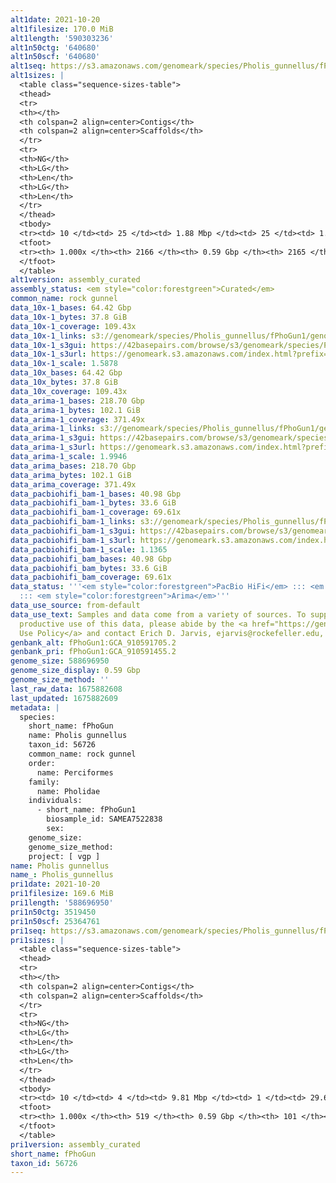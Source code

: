 ```yaml
---
alt1date: 2021-10-20
alt1filesize: 170.0 MiB
alt1length: '590303236'
alt1n50ctg: '640680'
alt1n50scf: '640680'
alt1seq: https://s3.amazonaws.com/genomeark/species/Pholis_gunnellus/fPhoGun1/assembly_curated/fPhoGun1.alt.cur.20211020.fasta.gz
alt1sizes: |
  <table class="sequence-sizes-table">
  <thead>
  <tr>
  <th></th>
  <th colspan=2 align=center>Contigs</th>
  <th colspan=2 align=center>Scaffolds</th>
  </tr>
  <tr>
  <th>NG</th>
  <th>LG</th>
  <th>Len</th>
  <th>LG</th>
  <th>Len</th>
  </tr>
  </thead>
  <tbody>
  <tr><td> 10 </td><td> 25 </td><td> 1.88 Mbp </td><td> 25 </td><td> 1.88 Mbp </td></tr><tr><td> 20 </td><td> 64 </td><td> 1.32 Mbp </td><td> 64 </td><td> 1.32 Mbp </td></tr><tr><td> 30 </td><td> 113 </td><td> 1.09 Mbp </td><td> 113 </td><td> 1.09 Mbp </td></tr><tr><td> 40 </td><td> 173 </td><td> 0.87 Mbp </td><td> 173 </td><td> 0.87 Mbp </td></tr><tr style="background-color:#cccccc;"><td> 50 </td><td> 251 </td><td> 0.64 Mbp </td><td> 251 </td><td> 0.64 Mbp </td></tr><tr><td> 60 </td><td> 359 </td><td> 472.34 Kbp </td><td> 359 </td><td> 472.34 Kbp </td></tr><tr><td> 70 </td><td> 504 </td><td> 348.01 Kbp </td><td> 504 </td><td> 348.01 Kbp </td></tr><tr><td> 80 </td><td> 704 </td><td> 239.24 Kbp </td><td> 704 </td><td> 239.24 Kbp </td></tr><tr><td> 90 </td><td> 1033 </td><td> 131.71 Kbp </td><td> 1033 </td><td> 131.71 Kbp </td></tr><tr><td> 100 </td><td> 2165 </td><td> 3.72 Kbp </td><td> 2164 </td><td> 3.72 Kbp </td></tr></tbody>
  <tfoot>
  <tr><th> 1.000x </th><th> 2166 </th><th> 0.59 Gbp </th><th> 2165 </th><th> 0.59 Gbp </th></tr>
  </tfoot>
  </table>
alt1version: assembly_curated
assembly_status: <em style="color:forestgreen">Curated</em>
common_name: rock gunnel
data_10x-1_bases: 64.42 Gbp
data_10x-1_bytes: 37.8 GiB
data_10x-1_coverage: 109.43x
data_10x-1_links: s3://genomeark/species/Pholis_gunnellus/fPhoGun1/genomic_data/10x/<br>
data_10x-1_s3gui: https://42basepairs.com/browse/s3/genomeark/species/Pholis_gunnellus/fPhoGun1/genomic_data/10x/
data_10x-1_s3url: https://genomeark.s3.amazonaws.com/index.html?prefix=species/Pholis_gunnellus/fPhoGun1/genomic_data/10x/
data_10x-1_scale: 1.5878
data_10x_bases: 64.42 Gbp
data_10x_bytes: 37.8 GiB
data_10x_coverage: 109.43x
data_arima-1_bases: 218.70 Gbp
data_arima-1_bytes: 102.1 GiB
data_arima-1_coverage: 371.49x
data_arima-1_links: s3://genomeark/species/Pholis_gunnellus/fPhoGun1/genomic_data/arima/<br>
data_arima-1_s3gui: https://42basepairs.com/browse/s3/genomeark/species/Pholis_gunnellus/fPhoGun1/genomic_data/arima/
data_arima-1_s3url: https://genomeark.s3.amazonaws.com/index.html?prefix=species/Pholis_gunnellus/fPhoGun1/genomic_data/arima/
data_arima-1_scale: 1.9946
data_arima_bases: 218.70 Gbp
data_arima_bytes: 102.1 GiB
data_arima_coverage: 371.49x
data_pacbiohifi_bam-1_bases: 40.98 Gbp
data_pacbiohifi_bam-1_bytes: 33.6 GiB
data_pacbiohifi_bam-1_coverage: 69.61x
data_pacbiohifi_bam-1_links: s3://genomeark/species/Pholis_gunnellus/fPhoGun1/genomic_data/pacbio_hifi/<br>
data_pacbiohifi_bam-1_s3gui: https://42basepairs.com/browse/s3/genomeark/species/Pholis_gunnellus/fPhoGun1/genomic_data/pacbio_hifi/
data_pacbiohifi_bam-1_s3url: https://genomeark.s3.amazonaws.com/index.html?prefix=species/Pholis_gunnellus/fPhoGun1/genomic_data/pacbio_hifi/
data_pacbiohifi_bam-1_scale: 1.1365
data_pacbiohifi_bam_bases: 40.98 Gbp
data_pacbiohifi_bam_bytes: 33.6 GiB
data_pacbiohifi_bam_coverage: 69.61x
data_status: '''<em style="color:forestgreen">PacBio HiFi</em> ::: <em style="color:forestgreen">10x</em>
  ::: <em style="color:forestgreen">Arima</em>'''
data_use_source: from-default
data_use_text: Samples and data come from a variety of sources. To support fair and
  productive use of this data, please abide by the <a href="https://genome10k.soe.ucsc.edu/data-use-policies/">Data
  Use Policy</a> and contact Erich D. Jarvis, ejarvis@rockefeller.edu, with any questions.
genbank_alt: fPhoGun1:GCA_910591705.2
genbank_pri: fPhoGun1:GCA_910591455.2
genome_size: 588696950
genome_size_display: 0.59 Gbp
genome_size_method: ''
last_raw_data: 1675882608
last_updated: 1675882609
metadata: |
  species:
    short_name: fPhoGun
    name: Pholis gunnellus
    taxon_id: 56726
    common_name: rock gunnel
    order:
      name: Perciformes
    family:
      name: Pholidae
    individuals:
      - short_name: fPhoGun1
        biosample_id: SAMEA7522838
        sex:
    genome_size:
    genome_size_method:
    project: [ vgp ]
name: Pholis gunnellus
name_: Pholis_gunnellus
pri1date: 2021-10-20
pri1filesize: 169.6 MiB
pri1length: '588696950'
pri1n50ctg: 3519450
pri1n50scf: 25364761
pri1seq: https://s3.amazonaws.com/genomeark/species/Pholis_gunnellus/fPhoGun1/assembly_curated/fPhoGun1.pri.cur.20211020.fasta.gz
pri1sizes: |
  <table class="sequence-sizes-table">
  <thead>
  <tr>
  <th></th>
  <th colspan=2 align=center>Contigs</th>
  <th colspan=2 align=center>Scaffolds</th>
  </tr>
  <tr>
  <th>NG</th>
  <th>LG</th>
  <th>Len</th>
  <th>LG</th>
  <th>Len</th>
  </tr>
  </thead>
  <tbody>
  <tr><td> 10 </td><td> 4 </td><td> 9.81 Mbp </td><td> 1 </td><td> 29.66 Mbp </td></tr><tr><td> 20 </td><td> 13 </td><td> 6.23 Mbp </td><td> 3 </td><td> 29.15 Mbp </td></tr><tr><td> 30 </td><td> 23 </td><td> 5.20 Mbp </td><td> 5 </td><td> 28.16 Mbp </td></tr><tr><td> 40 </td><td> 35 </td><td> 4.40 Mbp </td><td> 8 </td><td> 27.10 Mbp </td></tr><tr style="background-color:#cccccc;"><td> 50 </td><td> 50 </td><td style="background-color:#88ff88;"> 3.52 Mbp </td><td> 10 </td><td style="background-color:#88ff88;"> 25.36 Mbp </td></tr><tr><td> 60 </td><td> 70 </td><td> 2.61 Mbp </td><td> 12 </td><td> 25.06 Mbp </td></tr><tr><td> 70 </td><td> 97 </td><td> 1.84 Mbp </td><td> 15 </td><td> 22.52 Mbp </td></tr><tr><td> 80 </td><td> 136 </td><td> 1.18 Mbp </td><td> 17 </td><td> 21.87 Mbp </td></tr><tr><td> 90 </td><td> 207 </td><td> 0.57 Mbp </td><td> 20 </td><td> 20.23 Mbp </td></tr><tr><td> 100 </td><td> 518 </td><td> 10.16 Kbp </td><td> 100 </td><td> 11.20 Kbp </td></tr></tbody>
  <tfoot>
  <tr><th> 1.000x </th><th> 519 </th><th> 0.59 Gbp </th><th> 101 </th><th> 0.59 Gbp </th></tr>
  </tfoot>
  </table>
pri1version: assembly_curated
short_name: fPhoGun
taxon_id: 56726
---
```

